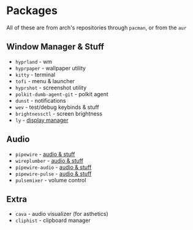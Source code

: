 # Packages

All of these are from arch's repositories through `pacman`, or from the `aur`

## Window Manager & Stuff

 - `hyprland` - wm
 - `hyprpaper` - wallpaper utility
 - `kitty` - terminal
 - `tofi` - menu & launcher
 - `hyprshot` - screenshot utility
 - `polkit-dumb-agent-git` - polkit agent
 - `dunst` - notifications
 - `wev` - test/debug keybinds & stuff
 - `brightnessctl` - screen brightness
 - `ly` - [display manager](./dm.md)

## Audio

 - `pipewire` - [audio & stuff](./audio.md)
 - `wireplumber` - [audio & stuff](./audio.md)
 - `pipewire-audio` - [audio & stuff](./audio.md)
 - `pipewire-pulse` - [audio & stuff](./audio.md)
 - `pulsemixer` - volume control

## Extra

 - `cava` - audio visualizer (for asthetics)
 - `cliphist` - clipboard manager
